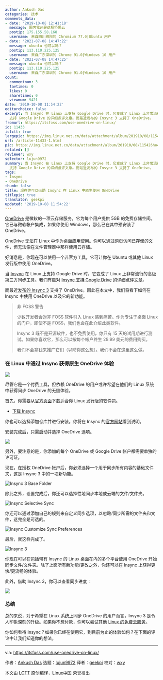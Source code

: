 ```yaml
---
author: Ankush Das
categories: 技术
comments_data:
- date: '2019-10-08 12:41:18'
  message: 国内我还是选择坚果云
  postip: 175.155.58.168
  username: 来自四川绵阳的 Chromium 77.0|Ubuntu 用户
- date: '2021-07-08 14:47:22'
  message: ubuntu 也可以吗？
  postip: 113.110.225.125
  username: 来自广东深圳的 Chrome 91.0|Windows 10 用户
- date: '2021-07-08 14:47:25'
  message: ubuntu 也可以吗？
  postip: 113.110.225.125
  username: 来自广东深圳的 Chrome 91.0|Windows 10 用户
count:
  commentnum: 3
  favtimes: 0
  likes: 0
  sharetimes: 0
  viewnum: 9421
date: '2019-10-08 11:54:22'
editorchoice: false
excerpt: 当 Insync 在 Linux 上支持 Google Drive 时，它变成了 Linux 上非常流行的高级第三方同步工具。我们有篇对 Insync
  支持 Google Drive 的详细点评文章。而最近发布的 Insync 3 支持了 OneDrive。
fromurl: https://itsfoss.com/use-onedrive-on-linux/
id: 11433
islctt: true
largepic: https://img.linux.net.cn/data/attachment/album/201910/08/115426ho4nonbbn8nbxgbn.png
url: /article-11433-1.html
pic: https://img.linux.net.cn/data/attachment/album/201910/08/115426ho4nonbbn8nbxgbn.png.thumb.jpg
related: []
reviewer: wxy
selector: lujun9972
summary: 当 Insync 在 Linux 上支持 Google Drive 时，它变成了 Linux 上非常流行的高级第三方同步工具。我们有篇对 Insync
  支持 Google Drive 的详细点评文章。而最近发布的 Insync 3 支持了 OneDrive。
tags:
- Insync
- OneDrive
thumb: false
title: 现在你可以借助 Insync 在 Linux 中原生使用 OneDrive
titlepic: true
translator: geekpi
updated: '2019-10-08 11:54:22'
---
```


[OneDrive](https://onedrive.live.com) 是微软的一项云存储服务，它为每个用户提供 5GB 的免费存储空间。它已与微软帐户集成，如果你使用 Windows，那么已在其中预安装了 OneDrive。


OneDrive 无法在 Linux 中作为桌面应用使用。你可以通过网页访问已存储的文件，但无法像在文件管理器中那样使用云存储。


好消息是，你现在可以使用一个非官方工具，它可让你在 Ubuntu 或其他 Linux 发行版中使用 OneDrive。


当 [Insync](https://www.insynchq.com) 在 Linux 上支持 Google Drive 时，它变成了 Linux 上非常流行的高级第三方同步工具。我们有篇对 [Insync 支持 Google Drive](https://itsfoss.com/insync-linux-review/) 的详细点评文章。


而最近[发布的 Insync 3](https://www.insynchq.com/blog/insync-3/) 支持了 OneDrive。因此在本文中，我们将看下如何在 Insync 中使用 OneDrive 以及它的新功能。



> 
> 非 FOSS 警告
> 
> 
> 少数开发者会对非 FOSS 软件引入 Linux 感到痛苦。作为专注于桌面 Linux 的门户，即使不是 FOSS，我们也会在此介绍此类软件。
> 
> 
> Insync 3 既不是开源软件，也不免费使用。你只有 15 天的试用期进行测试。如果你喜欢它，那么可以按每个帐户终生 29.99 美元的费用购买。
> 
> 
> 我们不会拿钱来推广它们（以防你这么想）。我们不会在这里这么做。
> 
> 
> 


### 在 Linux 中通过 Insync 获得原生 OneDrive 体验


![](/data/attachment/album/201910/08/115426ho4nonbbn8nbxgbn.png)


尽管它是一个付费工具，但依赖 OneDrive 的用户或许希望在他们的 Linux 系统中获得同步 OneDrive 的无缝体验。


首先，你需要从[官方页面](https://www.insynchq.com/downloads?start=true)下载适合你 Linux 发行版的软件包。


* [下载 Insync](https://www.insynchq.com/downloads)


你也可以选择添加仓库并进行安装。你将在 Insync 的[官方网站](https://www.insynchq.com/downloads)看到说明。


安装完成后，只需启动并选择 OneDrive 选项。


![](/data/attachment/album/201910/08/115431y5i8lecf0c8w5fe6.png)


另外，要注意的是，你添加的每个 OneDrive 或 Google Drive 帐户都需要单独的许可证。


现在，在授权 OneDrive 帐户后，你必须选择一个用于同步所有内容的基础文件夹，这是 Insync 3 中的一项新功能。


![Insync 3 Base Folder](/data/attachment/album/201910/08/115431mpnsnd1dpnx2r2rn.png)


除此之外，设置完成后，你还可以选择性地同步本地或云端的文件/文件夹。


![Insync Selective Sync](/data/attachment/album/201910/08/115436vztr1oi9iciokwpl.png)


你还可以通过添加自己的规则来自定义同步选项，以忽略/同步所需的文件夹和文件，这完全是可选的。


![Insync Customize Sync Preferences](/data/attachment/album/201910/08/115436es2fwjaq3jzx8ljd.png)


最后，就这样完成了。


![Insync 3](/data/attachment/album/201910/08/115437wgsswxllgwwigwle.png)


你现在可以在包括带有 Insync 的 Linux 桌面在内的多个平台使用 OneDrive 开始同步文件/文件夹。除了上面所有新功能/更改之外，你还可以在 Insync 上获得更快/更流畅的体验。


此外，借助 Insync 3，你可以查看同步进度：


![](/data/attachment/album/201910/08/115437u7fvbtsw3t3fbt03.png)


### 总结


总的来说，对于希望在 Linux 系统上同步 OneDrive 的用户而言，Insync 3 是令人印象深刻的升级。如果你不想付款，你可以尝试其他 [Linux 的免费云服务](https://itsfoss.com/cloud-services-linux/)。


你如何看待 Insync？如果你已经在使用它，到目前为止的体验如何？在下面的评论中让我们知道你的想法。




---


via: <https://itsfoss.com/use-onedrive-on-linux/>


作者：[Ankush Das](https://itsfoss.com/author/ankush/) 选题：[lujun9972](https://github.com/lujun9972) 译者：[geekpi](https://github.com/geekpi) 校对：[wxy](https://github.com/wxy)


本文由 [LCTT](https://github.com/LCTT/TranslateProject) 原创编译，[Linux中国](https://linux.cn/) 荣誉推出